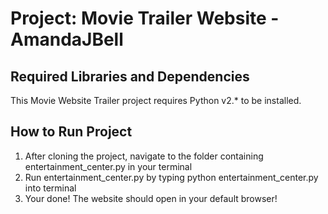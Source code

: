 Project: Movie Trailer Website  - AmandaJBell
================================

Required Libraries and Dependencies
-----------------------------------
This Movie Website Trailer project requires Python v2.* to be installed.

How to Run Project
------------------
1. After cloning the project, navigate to the folder containing entertainment_center.py in your terminal
2. Run entertainment_center.py by typing python entertainment_center.py into terminal
3. Your done! The website should open in your default browser!

